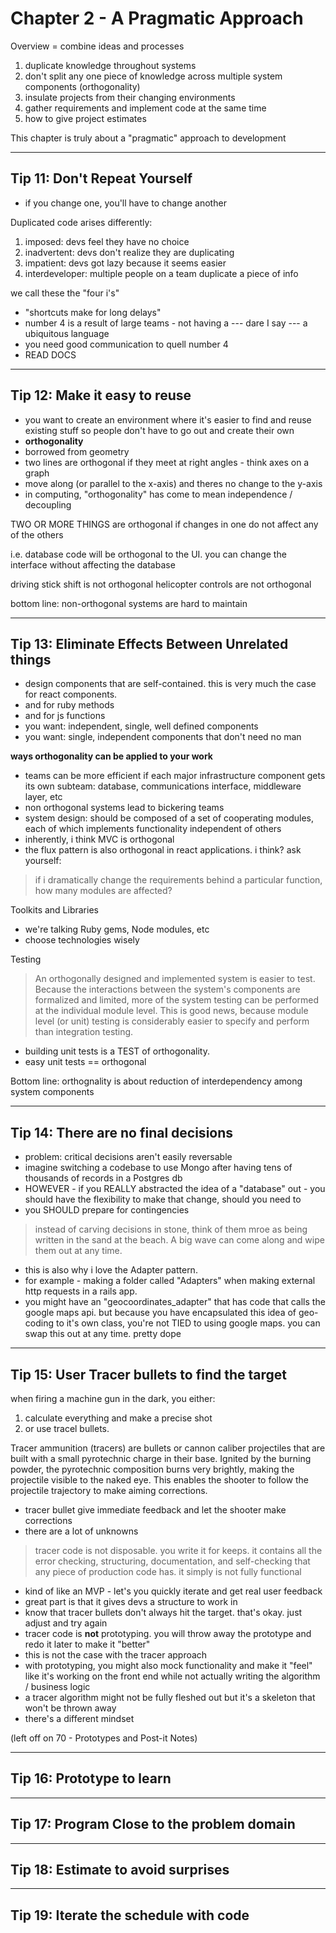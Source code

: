 # Chapter 2 - A Pragmatic Approach

Overview = combine ideas and processes

1. duplicate knowledge throughout systems
2. don't split any one piece of knowledge across multiple system components (orthogonality)
3. insulate projects from their changing environments
4. gather requirements and implement code at the same time
5. how to give project estimates

This chapter is truly about a "pragmatic" approach to development

---

## Tip 11: Don't Repeat Yourself

* if you change one, you'll have to change another

Duplicated code arises differently:

1. imposed: devs feel they have no choice 
2. inadvertent: devs don't realize they are duplicating
3. impatient: devs got lazy because it seems easier
4. interdeveloper: multiple people on a team duplicate a piece of info

we call these the "four i's"

* "shortcuts make for long delays"
* number 4 is a result of large teams - not having a --- dare I say --- a ubiquitous language
* you need good communication to quell number 4
* READ DOCS

---

## Tip 12: Make it easy to reuse

* you want to create an environment where it's easier to find and reuse existing stuff so people don't have to go out and create their own
* __orthogonality__
* borrowed from geometry
* two lines are orthogonal if they meet at right angles - think axes on a graph
* move along (or parallel to the x-axis) and theres no change to the y-axis 
* in computing, "orthogonality" has come to mean independence / decoupling

TWO OR MORE THINGS are orthogonal if changes in one do not affect any of the others

i.e. database code will be orthogonal to the UI. you can change the interface without affecting the database

driving stick shift is not orthogonal
helicopter controls are not orthogonal

bottom line: non-orthogonal systems are hard to maintain

---

## Tip 13: Eliminate Effects Between Unrelated things

* design components that are self-contained. this is very much the case for react components.
* and for ruby methods
* and for js functions
* you want: independent, single, well defined components
* you want: single, independent components that don't need no man

__ways orthogonality can be applied to your work__

* teams can be more efficient if each major infrastructure component gets its own subteam: database, communications interface, middleware layer, etc
* non orthogonal systems lead to bickering teams
* system design: should be composed of a set of cooperating modules, each of which implements functionality independent of others
* inherently, i think MVC is orthogonal
* the flux pattern is also orthogonal in react applications. i think? ask yourself:

> if i dramatically change the requirements behind a particular function, how many modules are affected?

Toolkits and Libraries

* we're talking Ruby gems, Node modules, etc
* choose technologies wisely

Testing

> An orthogonally designed and implemented system is easier to test. Because the interactions between the system's components are formalized and limited, more of the system testing can be performed at the individual module level. This is good news, because module level (or unit) testing is considerably easier to specify and perform than integration testing.

* building unit tests is a TEST of orthogonality.
* easy unit tests == orthogonal


Bottom line: orthognality is about reduction of interdependency among system components

---

## Tip 14: There are no final decisions

* problem: critical decisions aren't easily reversable
* imagine switching a codebase to use Mongo after having tens of thousands of records in a Postgres db
* HOWEVER - if you REALLY abstracted the idea of a "database" out - you should have the flexibility to make that change, should you need to
* you SHOULD prepare for contingencies

> instead of carving decisions in stone, think of them mroe as being written in the sand at the beach. A big wave can come along and wipe them out at any time.

* this is also why i love the Adapter pattern. 
* for example - making a folder called "Adapters" when making external http requests in a rails app.
* you might have an "geocoordinates_adapter" that has code that calls the google maps api. but because you have encapsulated this idea of geo-coding to it's own class, you're not TIED to using google maps. you can swap this out at any time. pretty dope

---

## Tip 15: User Tracer bullets to find the target

when firing a machine gun in the dark, you either:

1. calculate everything and make a precise shot
2. or use tracel bullets. 

Tracer ammunition (tracers) are bullets or cannon caliber projectiles that are built with a small pyrotechnic charge in their base. Ignited by the burning powder, the pyrotechnic composition burns very brightly, making the projectile visible to the naked eye. This enables the shooter to follow the projectile trajectory to make aiming corrections.

* tracer bullet give immediate feedback and let the shooter make corrections
* there are a lot of unknowns

> tracer code is not disposable. you write it for keeps. it contains all the error checking, structuring, documentation, and self-checking that any piece of production code has. it simply is not fully functional

* kind of like an MVP - let's you quickly iterate and get real user feedback
* great part is that it gives devs a structure to work in
* know that tracer bullets don't always hit the target. that's okay. just adjust and try again
* tracer code is __not__ prototyping. you will throw away the prototype and redo it later to make it "better"
* this is not the case with the tracer approach
* with prototyping, you might also mock functionality and make it "feel" like it's working on the front end while not actually writing the algorithm / business logic
* a tracer algorithm might not be fully fleshed out but it's a skeleton that won't be thrown away
* there's a different mindset


(left off on 70 - Prototypes and Post-it Notes)

---

## Tip 16: Prototype to learn

---

## Tip 17: Program Close to the problem domain

---

## Tip 18: Estimate to avoid surprises

---

## Tip 19: Iterate the schedule with code
